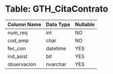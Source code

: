 # Table: GTH_CitaContrato

| Column Name | Data Type | Nullable |
|-------------|-----------|----------|
| num_req | int | NO |
| cod_emp | char | NO |
| fec_con | datetime | YES |
| ind_asist | bit | YES |
| observacion | nvarchar | YES |

